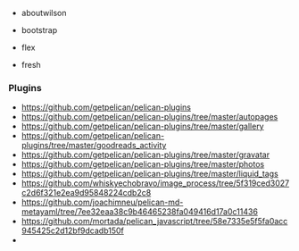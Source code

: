 * aboutwilson
<!-- * basic -->
* bootstrap
<!-- * built-texts -->
<!-- * photowall -->
* flex
<!-- * hyde -->
<!-- * svbhack -->
* fresh

### Plugins
* https://github.com/getpelican/pelican-plugins
* https://github.com/getpelican/pelican-plugins/tree/master/autopages
* https://github.com/getpelican/pelican-plugins/tree/master/gallery
* https://github.com/getpelican/pelican-plugins/tree/master/goodreads_activity
* https://github.com/getpelican/pelican-plugins/tree/master/gravatar
* https://github.com/getpelican/pelican-plugins/tree/master/photos
* https://github.com/getpelican/pelican-plugins/tree/master/liquid_tags
* https://github.com/whiskyechobravo/image_process/tree/5f319ced3027c2d6f321e2ea9d95848224cdb2c8
* https://github.com/joachimneu/pelican-md-metayaml/tree/7ee32eaa38c9b46465238fa049416d17a0c11436
* https://github.com/mortada/pelican_javascript/tree/58e7335e5f5fa0acc945425c2d12bf9dcadb150f
* 